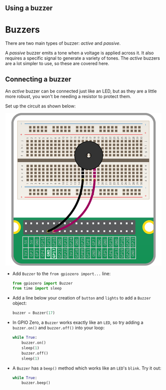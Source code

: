 ## Using a buzzer

# Buzzers

There are two main types of buzzer: *active* and *passive*.

A *passive* buzzer emits a tone when a voltage is applied across it. It also requires a specific signal to generate a variety of tones. The *active* buzzers are a lot simpler to use, so these are covered here.

## Connecting a buzzer

An *active* buzzer can be connected just like an LED, but as they are a little more robust, you won't be needing a resistor to protect them.

Set up the circuit as shown below:

![buzzer](images/buzzer-circuit.png)

+ Add `Buzzer` to the `from gpiozero import...` line:

    ```python
    from gpiozero import Buzzer
	from time import sleep
    ```

+ Add a line below your creation of `button` and `lights` to add a `Buzzer` object:

    ```python
    buzzer = Buzzer(17)
    ```

+ In GPIO Zero, a `Buzzer` works exactly like an `LED`, so try adding a `buzzer.on()` and `buzzer.off()` into your loop:

    ```python
    while True:
        buzzer.on()
	    sleep(1)
        buzzer.off()
		sleep(1)

    ```

+ A `Buzzer` has a `beep()` method which works like an `LED`'s `blink`. Try it out:

    ```python
    while True:
        buzzer.beep()
    ```
